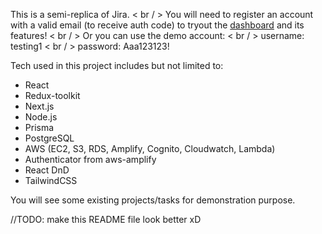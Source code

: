 This is a semi-replica of Jira.
< br / >
You will need to register an account with a valid email (to receive auth code) to tryout the [dashboard](https://main.d7fqemi70qbqc.amplifyapp.com/) and its features!
< br / >
Or you can use the demo account:
< br / >
username: testing1
< br / >
password: Aaa123123!

Tech used in this project includes but not limited to:

- React
- Redux-toolkit
- Next.js
- Node.js
- Prisma
- PostgreSQL
- AWS (EC2, S3, RDS, Amplify, Cognito, Cloudwatch, Lambda)
- Authenticator from aws-amplify
- React DnD
- TailwindCSS

You will see some existing projects/tasks for demonstration purpose.



//TODO: make this README file look better xD
